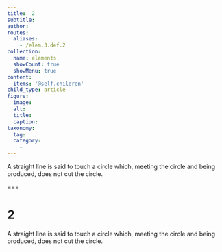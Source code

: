 ```yaml
---
title:  2
subtitle: 
author:
routes:
  aliases:
    - /elem.3.def.2
collection:
  name: elements
  showCount: true
  showMenu: true
content:
  items: '@self.children'
child_type: article
figure:
  image:
  alt:
  title:
  caption:
taxonomy:
  tag:
  category:
    - 
---
```


<p>A straight line is said to <hi rend="bold">touch a circle</hi> which, meeting the circle and being produced, does not cut the circle.</p>

===

<h1>2</h1>
<p>A straight line is said to <span class="bold">touch a circle</span> which, meeting the circle and being produced, does not cut the circle.</p>
